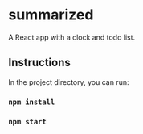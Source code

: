 # summarized
A React app with a clock and todo list.

## Instructions

In the project directory, you can run:

### `npm install`
### `npm start`


